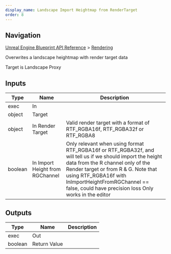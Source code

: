 ```yaml
---
display_name: Landscape Import Heightmap from RenderTarget
order: 8
---
```

## Navigation

[Unreal Engine Blueprint API Reference](https://dev.epicgames.com/documentation/en-us/unreal-engine/BlueprintAPI) > [Rendering](https://dev.epicgames.com/documentation/en-us/unreal-engine/BlueprintAPI/Rendering)

Overwrites a landscape heightmap with render target data

Target is Landscape Proxy

## Inputs

| Type | Name | Description |
| --- | --- | --- |
| exec | In |  |
| object | Target |  |
| object | In Render Target | Valid render target with a format of RTF_RGBA16f, RTF_RGBA32f or RTF_RGBA8 |
| boolean | In Import Height from RGChannel | Only relevant when using format RTF_RGBA16f or RTF_RGBA32f, and will tell us if we should import the height data from the R channel only of the Render target or from R & G. Note that using RTF_RGBA16f with InImportHeightFromRGChannel == false, could have precision loss Only works in the editor |

## Outputs

| Type | Name | Description |
| --- | --- | --- |
| exec | Out |  |
| boolean | Return Value |  |
